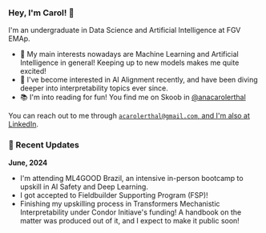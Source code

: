 ### Hey, I'm Carol! 👋

I'm an undergraduate in Data Science and Artificial Intelligence at FGV EMAp. 
- 🤖 My main interests nowadays are Machine Learning and Artificial Intelligence in general! Keeping up to new models makes me quite excited!
- 🎯 I've become interested in AI Alignment recently, and have been diving deeper into interpretability topics ever since.
- 📚 I'm into reading for fun! You find me on Skoob in [@anacarolerthal](https://www.skoob.com.br/usuario/7446861-carolerthal)

You can reach out to me through <a href = "mailto:acarolerthal@gmail.com" target="_blank"> ```acarolerthal@gmail.com```, and I'm also at [LinkedIn](https://www.linkedin.com/in/ana-carolina-erthal/).


### 📰 Recent Updates

**June, 2024**
- I'm attending ML4GOOD Brazil, an intensive in-person bootcamp to upskill in AI Safety and Deep Learning.
- I got accepted to Fieldbuilder Supporting Program (FSP)!
- Finishing my upskilling process in Transformers Mechanistic Interpretability under Condor Initiave's funding! A handbook on the matter was produced out of it, and I expect to make it public soon! 
